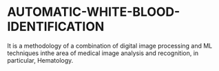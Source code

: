 # AUTOMATIC-WHITE-BLOOD-IDENTIFICATION
It is a methodology of a combination of digital image processing and ML techniques inthe area of medical image analysis and recognition, in particular, Hematology.
